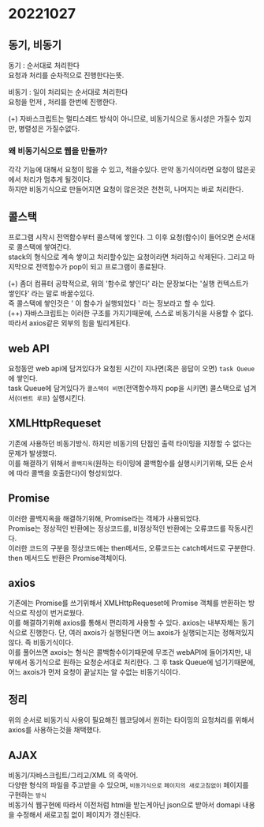 # 20221027

## 동기, 비동기
동기 : 순서대로 처리한다  
요청과 처리를 순차적으로 진행한다는뜻. 

비동기 : 일이 처리되는 순서대로 처리한다  
요청을 먼저 , 처리를 한번에 진행한다.  

(+) 자바스크립트는 멀티스레드 방식이 아니므로, 비동기식으로 동시성은 가질수 있지만, 병렬성은 가질수없다.  

### 왜 비동기식으로 웹을 만들까?
각각 기능에 대해서 요청이 많을 수 있고, 적을수있다. 만약 동기식이라면 요청이 많은곳에서 처리가 멈추게 될것이다.    
하지만 비동기식으로 만들어지면 요청이 많은것은 천천히, 나머지는 바로 처리한다.  

## 콜스택

프로그램 시작시 전역함수부터 콜스택에 쌓인다. 그 이후 요청(함수)이 들어오면 순서대로 콜스택에 쌓여간다.  
stack의 형식으로 계속 쌓이고 처리할수있는 요청이라면 처리하고 삭제된다.
그리고 마지막으로 전역함수가 pop이 되고 프로그램이 종료된다.

(+) 좀더 컴퓨터 공학적으로, 위의 '함수로 쌓인다' 라는 문장보다는 '실행 컨텍스트가 쌓인다' 라는 말로 바꿀수있다.  
즉 콜스택에 쌓인것은 ' 이 함수가 실행되었다 '  라는 정보라고 할 수 있다.  
(++) 자바스크립트는 이러한 구조를 가지기때문에, 스스로 비동기식을 사용할 수 없다. 따라서 axios같은 외부의 힘을 빌리게된다.  

## web API

요청동안 web api에 담겨있다가 요청된 시간이 지나면(혹은 응답이 오면) `task Queue`에 쌓인다.  
task Queue에 담겨있다가 `콜스택이 비면`(전역함수까지 pop을 시키면) 콜스택으로 넘겨서(`이벤트 루프`) 실행시킨다.  


## XMLHttpRequeset

기존에 사용하던 비동기방식. 하지만 비동기의 단점인 출력 타이밍을 지정할 수 없다는 문제가 발생했다.  
이를 해결하기 위해서 `콜백지옥`(원하는 타이밍에 콜백함수를 실행시키기위해, 모든 순서에 따라 콜백을 호출한다)이 형성되었다.  

## Promise

이러한 콜백지옥을 해결하기위해, Promise라는 객체가 사용되었다.  
Promise는 정상적인 반환에는 정상코드를, 비정상적인 반환에는 오류코드를 작동시킨다.  
이러한 코드의 구분을 정상코드에는 then메서드, 오류코드는 catch메서드로 구분한다.  
then 메서드도 반환은 Promise객체이다.

## axios 

기존에는 Promise를 쓰기위해서 XMLHttpRequeset에 Promise 객체를 반환하는 방식으로 작성이 번거로웠다.  
이를 해결하기위해 axios를 통해서 편리하게 사용할 수 있다.
axios는 내부자체는 동기식으로 진행한다. 단, 여러 axois가 실행된다면 어느 axois가 실행되는지는 정해져있지않다. 즉 비동기식이다.   
이를 풀어쓰면 axois는 형식은 콜백함수이기때문에 무조건 webAPI에 들어가지만, 내부에서 동기식으로 원하는 요청순서대로 처리한다.
그 후 task Queue에 넘기기때문에, 어느 axois가 먼저 요청이 끝날지는 알 수없는 비동기식이다. 

## 정리
위의 순서로 비동기식 사용이 필요해진 웹코딩에서 원하는 타이밍의 요청처리를 위해서 axios를 사용하는것을 채택했다.    

## AJAX

비동기/자바스크립트/그리고/XML 의 축약어.  
다양한 형식의 파일을 주고받을 수 있으며, `비동기식으로` `페이지의 새로고침없이` 페이지를 구현하는 `방식`  
비동기식 웹구현에 따라서 이전처럼 html을 받는게아닌 json으로 받아서 domapi 내용을 수정해서 새로고침 없이 페이지가 갱신된다.